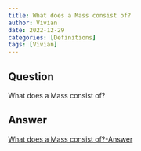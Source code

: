```yaml
---
title: What does a Mass consist of?
author: Vivian
date: 2022-12-29
categories: [Definitions]
tags: [Vivian]
---
```


## Question

What does a Mass consist of?



## Answer

[What does a Mass consist of?-Answer](/music-history/posts/What-does-a-Mass-consist-of-answer/)